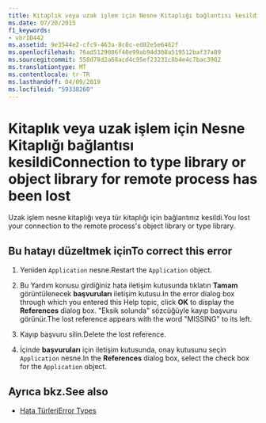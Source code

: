 ```yaml
---
title: Kitaplık veya uzak işlem için Nesne Kitaplığı bağlantısı kesildi
ms.date: 07/20/2015
f1_keywords:
- vbrID442
ms.assetid: 9e3544e2-cfc9-463a-8c0c-ed82e5e6462f
ms.openlocfilehash: 76ad5129086f40e99ab94d308a519512baf37a89
ms.sourcegitcommit: 558d78d2a68acd4c95ef23231c8b4e4c7bac3902
ms.translationtype: MT
ms.contentlocale: tr-TR
ms.lasthandoff: 04/09/2019
ms.locfileid: "59338260"
---
```

# <a name="connection-to-type-library-or-object-library-for-remote-process-has-been-lost"></a><span data-ttu-id="65ae3-102">Kitaplık veya uzak işlem için Nesne Kitaplığı bağlantısı kesildi</span><span class="sxs-lookup"><span data-stu-id="65ae3-102">Connection to type library or object library for remote process has been lost</span></span>
<span data-ttu-id="65ae3-103">Uzak işlem nesne kitaplığı veya tür kitaplığı için bağlantınız kesildi.</span><span class="sxs-lookup"><span data-stu-id="65ae3-103">You lost your connection to the remote process's object library or type library.</span></span>  
  
## <a name="to-correct-this-error"></a><span data-ttu-id="65ae3-104">Bu hatayı düzeltmek için</span><span class="sxs-lookup"><span data-stu-id="65ae3-104">To correct this error</span></span>  
  
1. <span data-ttu-id="65ae3-105">Yeniden `Application` nesne.</span><span class="sxs-lookup"><span data-stu-id="65ae3-105">Restart the `Application` object.</span></span>  
  
2. <span data-ttu-id="65ae3-106">Bu Yardım konusu girdiğiniz hata iletişim kutusunda tıklatın **Tamam** görüntülenecek **başvuruları** iletişim kutusu.</span><span class="sxs-lookup"><span data-stu-id="65ae3-106">In the error dialog box through which you entered this Help topic, click **OK** to display the **References** dialog box.</span></span> <span data-ttu-id="65ae3-107">"Eksik solunda" sözcüğüyle kayıp başvuru görünür.</span><span class="sxs-lookup"><span data-stu-id="65ae3-107">The lost reference appears with the word "MISSING" to its left.</span></span>  
  
3. <span data-ttu-id="65ae3-108">Kayıp başvuru silin.</span><span class="sxs-lookup"><span data-stu-id="65ae3-108">Delete the lost reference.</span></span>  
  
4. <span data-ttu-id="65ae3-109">İçinde **başvuruları** için iletişim kutusunda, onay kutusunu seçin `Application` nesne.</span><span class="sxs-lookup"><span data-stu-id="65ae3-109">In the **References** dialog box, select the check box for the `Application` object.</span></span>  
  
## <a name="see-also"></a><span data-ttu-id="65ae3-110">Ayrıca bkz.</span><span class="sxs-lookup"><span data-stu-id="65ae3-110">See also</span></span>

- [<span data-ttu-id="65ae3-111">Hata Türleri</span><span class="sxs-lookup"><span data-stu-id="65ae3-111">Error Types</span></span>](../../visual-basic/programming-guide/language-features/error-types.md)
